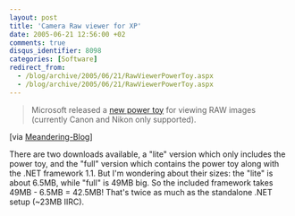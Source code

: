 ```yaml
---
layout: post
title: 'Camera Raw viewer for XP'
date: 2005-06-21 12:56:00 +02
comments: true
disqus_identifier: 8098
categories: [Software]
redirect_from:
  - /blog/archive/2005/06/21/RawViewerPowerToy.aspx
  - /blog/archive/2005/06/21/RawViewerPowerToy.aspx
---
```


> Microsoft released a [new power toy](http://www.microsoft.com/downloads/details.aspx?familyid=d48e808e-b10d-4ce4-a141-5866fd4a3286&displaylang=en) for viewing RAW images (currently Canon and Nikon only supported).

[via [Meandering-Blog](http://meandering-blog.com/archive/2005/06/21/871.aspx)]

There are two downloads available, a "lite" version which only includes the power toy, and the "full" version which contains the power toy along with the .NET framework 1.1. But I'm wondering about their sizes: the "lite" is about 6.5MB, while "full" is 49MB big. So the included framework takes 49MB - 6.5MB = 42.5MB! That's twice as much as the standalone .NET setup (~23MB IIRC).

